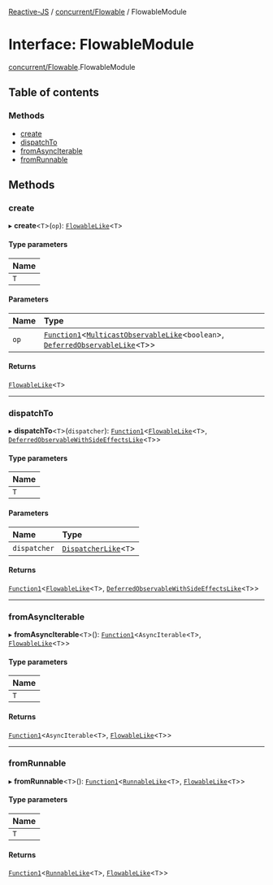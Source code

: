 [Reactive-JS](../README.md) / [concurrent/Flowable](../modules/concurrent_Flowable.md) / FlowableModule

# Interface: FlowableModule

[concurrent/Flowable](../modules/concurrent_Flowable.md).FlowableModule

## Table of contents

### Methods

- [create](concurrent_Flowable.FlowableModule.md#create)
- [dispatchTo](concurrent_Flowable.FlowableModule.md#dispatchto)
- [fromAsyncIterable](concurrent_Flowable.FlowableModule.md#fromasynciterable)
- [fromRunnable](concurrent_Flowable.FlowableModule.md#fromrunnable)

## Methods

### create

▸ **create**<`T`\>(`op`): [`FlowableLike`](concurrent.FlowableLike.md)<`T`\>

#### Type parameters

| Name |
| :------ |
| `T` |

#### Parameters

| Name | Type |
| :------ | :------ |
| `op` | [`Function1`](../modules/functions.md#function1)<[`MulticastObservableLike`](concurrent.MulticastObservableLike.md)<`boolean`\>, [`DeferredObservableLike`](concurrent.DeferredObservableLike.md)<`T`\>\> |

#### Returns

[`FlowableLike`](concurrent.FlowableLike.md)<`T`\>

___

### dispatchTo

▸ **dispatchTo**<`T`\>(`dispatcher`): [`Function1`](../modules/functions.md#function1)<[`FlowableLike`](concurrent.FlowableLike.md)<`T`\>, [`DeferredObservableWithSideEffectsLike`](concurrent.DeferredObservableWithSideEffectsLike.md)<`T`\>\>

#### Type parameters

| Name |
| :------ |
| `T` |

#### Parameters

| Name | Type |
| :------ | :------ |
| `dispatcher` | [`DispatcherLike`](concurrent.DispatcherLike.md)<`T`\> |

#### Returns

[`Function1`](../modules/functions.md#function1)<[`FlowableLike`](concurrent.FlowableLike.md)<`T`\>, [`DeferredObservableWithSideEffectsLike`](concurrent.DeferredObservableWithSideEffectsLike.md)<`T`\>\>

___

### fromAsyncIterable

▸ **fromAsyncIterable**<`T`\>(): [`Function1`](../modules/functions.md#function1)<`AsyncIterable`<`T`\>, [`FlowableLike`](concurrent.FlowableLike.md)<`T`\>\>

#### Type parameters

| Name |
| :------ |
| `T` |

#### Returns

[`Function1`](../modules/functions.md#function1)<`AsyncIterable`<`T`\>, [`FlowableLike`](concurrent.FlowableLike.md)<`T`\>\>

___

### fromRunnable

▸ **fromRunnable**<`T`\>(): [`Function1`](../modules/functions.md#function1)<[`RunnableLike`](concurrent.RunnableLike.md)<`T`\>, [`FlowableLike`](concurrent.FlowableLike.md)<`T`\>\>

#### Type parameters

| Name |
| :------ |
| `T` |

#### Returns

[`Function1`](../modules/functions.md#function1)<[`RunnableLike`](concurrent.RunnableLike.md)<`T`\>, [`FlowableLike`](concurrent.FlowableLike.md)<`T`\>\>
